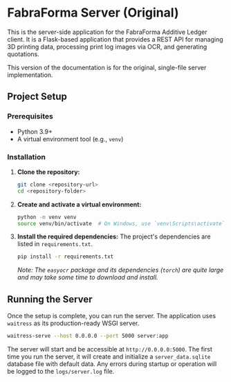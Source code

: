 # FabraForma Server (Original)

This is the server-side application for the FabraForma Additive Ledger client. It is a Flask-based application that provides a REST API for managing 3D printing data, processing print log images via OCR, and generating quotations.

This version of the documentation is for the original, single-file server implementation.

## Project Setup

### Prerequisites

- Python 3.9+
- A virtual environment tool (e.g., `venv`)

### Installation

1.  **Clone the repository:**
    ```bash
    git clone <repository-url>
    cd <repository-folder>
    ```

2.  **Create and activate a virtual environment:**
    ```bash
    python -m venv venv
    source venv/bin/activate  # On Windows, use `venv\Scripts\activate`
    ```

3.  **Install the required dependencies:**
    The project's dependencies are listed in `requirements.txt`.
    ```bash
    pip install -r requirements.txt
    ```
    *Note: The `easyocr` package and its dependencies (`torch`) are quite large and may take some time to download and install.*

## Running the Server

Once the setup is complete, you can run the server. The application uses `waitress` as its production-ready WSGI server.

```bash
waitress-serve --host 0.0.0.0 --port 5000 server:app
```

The server will start and be accessible at `http://0.0.0.0:5000`. The first time you run the server, it will create and initialize a `server_data.sqlite` database file with default data. Any errors during startup or operation will be logged to the `logs/server.log` file.
